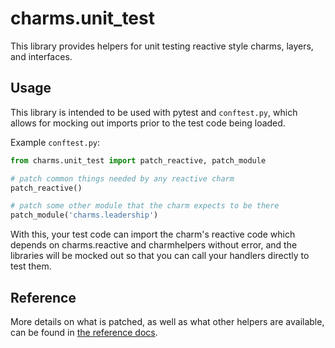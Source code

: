 # charms.unit\_test

This library provides helpers for unit testing reactive style charms,
layers, and interfaces.


## Usage

This library is intended to be used with pytest and `conftest.py`, which
allows for mocking out imports prior to the test code being loaded.

Example `conftest.py`:

```python
from charms.unit_test import patch_reactive, patch_module

# patch common things needed by any reactive charm
patch_reactive()

# patch some other module that the charm expects to be there
patch_module('charms.leadership')
```

With this, your test code can import the charm's reactive code which
depends on charms.reactive and charmhelpers without error, and the
libraries will be mocked out so that you can call your handlers
directly to test them.


## Reference

More details on what is patched, as well as what other helpers are available,
can be found in [the reference docs](docs/reference.md).

